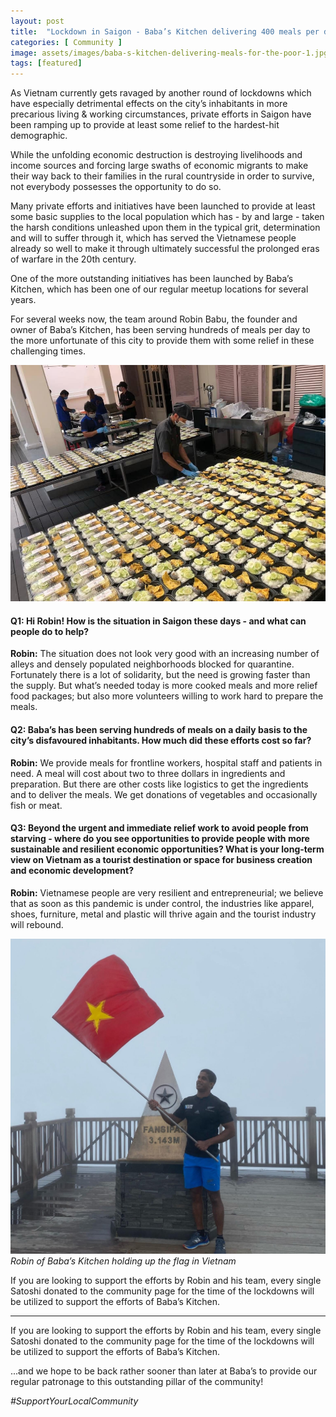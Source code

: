 ```yaml
---
layout: post
title:  "Lockdown in Saigon - Baba’s Kitchen delivering 400 meals per day for the poor (and how you can support them!)"
categories: [ Community ]
image: assets/images/baba-s-kitchen-delivering-meals-for-the-poor-1.jpg
tags: [featured]
---
```

As Vietnam currently gets ravaged by another round of lockdowns which have especially detrimental effects on the city’s inhabitants in more precarious living & working circumstances, private efforts in Saigon have been ramping up to provide at least some relief to the hardest-hit demographic.

While the unfolding economic destruction is destroying livelihoods and income sources and forcing large swaths of economic migrants to make their way back to their families in the rural countryside in order to survive, not everybody possesses the opportunity to do so.

Many private efforts and initiatives have been launched to provide at least some basic supplies to the local population which has - by and large - taken the harsh conditions unleashed upon them in the typical grit, determination and will to suffer through it, which has served the Vietnamese people already so well to make it through ultimately successful the prolonged eras of warfare in the 20th century.

One of the more outstanding initiatives has been launched by Baba’s Kitchen, which has been one of our regular meetup locations for several years.

For several weeks now, the team around Robin Babu, the founder and owner of Baba’s Kitchen, has been serving hundreds of meals per day to the more unfortunate of this city to provide them with some relief in these challenging times.

![](/assets/images/baba-s-kitchen-delivering-meals-for-the-poor-1.jpg)

#### Q1: Hi Robin! How is the situation in Saigon these days - and what can people do to help?

**Robin:** The situation does not look very good with an increasing number of alleys and densely populated neighborhoods blocked for quarantine. Fortunately there is a lot of solidarity, but the need is growing faster than the supply.
But what’s needed today is more cooked meals and more relief food packages; but also more volunteers willing to work hard to prepare the meals.

#### Q2: Baba’s has been serving hundreds of meals on a daily basis to the city’s disfavoured inhabitants. How much did these efforts cost so far?

**Robin:** We provide meals for frontline workers, hospital staff and patients in need. A meal will cost about two to three dollars in ingredients and preparation. But there are other costs like logistics to get the ingredients and to deliver the meals.
We get donations of vegetables and occasionally fish or meat.

#### Q3: Beyond the urgent and immediate relief work to avoid people from starving - where do you see opportunities to provide people with more sustainable and resilient economic opportunities? What is your long-term view on Vietnam as a tourist destination or space for business creation and economic development?

**Robin:** Vietnamese people are very resilient and entrepreneurial; we believe that as soon as this pandemic is under control, the industries like apparel, shoes, furniture, metal and plastic will thrive again and the tourist industry will rebound.

![Robin of Baba’s Kitchen holding up the flag in Vietnam](/assets/images/baba-s-kitchen-delivering-meals-for-the-poor-2.jpg)
*Robin of Baba’s Kitchen holding up the flag in Vietnam*

If you are looking to support the efforts by Robin and his team, every single Satoshi donated to the community page for the time of the lockdowns will be utilized to support the efforts of Baba’s Kitchen.

---

If you are looking to support the efforts by Robin and his team, every single Satoshi donated to the community page for the time of the lockdowns will be utilized to support the efforts of Baba’s Kitchen.

...and we hope to be back rather sooner than later at Baba’s to provide our regular patronage to this outstanding pillar of the community!

*\#SupportYourLocalCommunity*